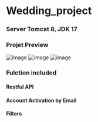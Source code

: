 # Wedding_project
### Server Tomcat 8, JDK 17
### Projet Preview
![image](https://github.com/khanhtoan007/Wedding_project/assets/108074561/81deeeac-6f45-46af-8a0b-552b43135cc4)
![image](https://github.com/khanhtoan007/Wedding_project/assets/108074561/c753ac5b-39a8-44c0-83f4-74017c4ebac1)
![image](https://github.com/khanhtoan007/Wedding_project/assets/108074561/33055a82-71df-4bc2-bd01-b18c5f3ed0be)
### Fulction included
#### Restful API
#### Account Activation by Email
#### Filters

